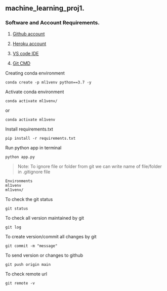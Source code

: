 ## machine_learning_proj1.


### Software and Account Requirements.

1. [Github account](https://github.com/)

2. [Heroku account](https://dashboard.heroku.com/)

3. [VS code IDE](https://code.visualstudio.com/)

4. [Git CMD](https://git-scm.com/downloads)

Creating conda environment
```
conda create -p ml1venv python==3.7 -y
```
Activate conda environment 
```
conda activate ml1venv/
```

or 
```
conda activate ml1venv
```

Install requirements.txt
```
pip install -r requirements.txt
```

Run python app in terminal

```
python app.py
```

> Note: To ignore file or folder from git we can write name of file/folder in .gitignore file
```
Environments 
ml1venv
ml1venv/
```
To check the git status
```
git status
```
To check all version maintained by git
```
git log
```
To create version/commit all changes by git
```
git commit -m "message"
```
To send version or changes to github
```
git push origin main
```
To check remote url
```
git remote -v
```

